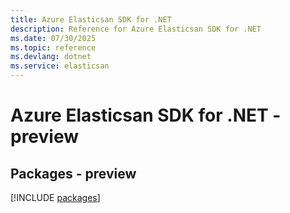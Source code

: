 ```yaml
---
title: Azure Elasticsan SDK for .NET
description: Reference for Azure Elasticsan SDK for .NET
ms.date: 07/30/2025
ms.topic: reference
ms.devlang: dotnet
ms.service: elasticsan
---
```

# Azure Elasticsan SDK for .NET - preview
## Packages - preview
[!INCLUDE [packages](elasticsan-index.md)]